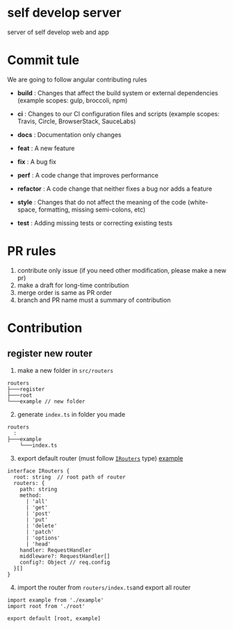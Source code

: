 # self develop server

server of self develop web and app

# Commit tule

We are going to follow angular contributing rules

- **build** : Changes that affect the build system or external dependencies (example scopes: gulp, broccoli, npm)

- **ci** : Changes to our CI configuration files and scripts (example scopes: Travis, Circle, BrowserStack, SauceLabs)

- **docs** : Documentation only changes

- **feat** : A new feature

- **fix** : A bug fix

- **perf** : A code change that improves performance

- **refactor** : A code change that neither fixes a bug nor adds a feature

- **style** : Changes that do not affect the meaning of the code (white-space, formatting, missing semi-colons, etc)

- **test** : Adding missing tests or correcting existing tests

# PR rules

1. contribute only issue (if you need other modification, please make a new pr)
2. make a draft for long-time contribution
3. merge order is same as PR order
4. branch and PR name must a summary of contribution

# Contribution

## register new router

1. make a new folder in `src/routers`

```
routers
├───register
├───root
└───example // new folder
```

2. generate `index.ts` in folder you made

```
routers
  :
├───example
    └───index.ts
```

3. export default router (must follow [`IRouters`](/src/types/index.ts) type)
   [example](/src/routers/root/index.ts)

```
interface IRouters {
  root: string  // root path of router
  routers: {
    path: string
    method:
      | 'all'
      | 'get'
      | 'post'
      | 'put'
      | 'delete'
      | 'patch'
      | 'options'
      | 'head'
    handler: RequestHandler
    middleware?: RequestHandler[]
    config?: Object // req.config
  }[]
}
```

4. import the router from `routers/index.ts`and export all router

```
import example from './example'
import root from './root'

export default [root, example]
```
